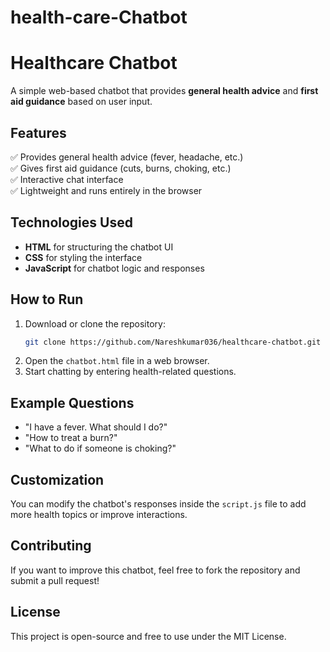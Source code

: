 # health-care-Chatbot
# Healthcare Chatbot

A simple web-based chatbot that provides **general health advice** and **first aid guidance** based on user input.

## Features
✅ Provides general health advice (fever, headache, etc.)  
✅ Gives first aid guidance (cuts, burns, choking, etc.)  
✅ Interactive chat interface  
✅ Lightweight and runs entirely in the browser  

## Technologies Used
- **HTML** for structuring the chatbot UI
- **CSS** for styling the interface
- **JavaScript** for chatbot logic and responses

## How to Run
1. Download or clone the repository:
   ```bash
   git clone https://github.com/Nareshkumar036/healthcare-chatbot.git
   ```
2. Open the `chatbot.html` file in a web browser.
3. Start chatting by entering health-related questions.

## Example Questions
- "I have a fever. What should I do?"
- "How to treat a burn?"
- "What to do if someone is choking?"

## Customization
You can modify the chatbot's responses inside the `script.js` file to add more health topics or improve interactions.

## Contributing
If you want to improve this chatbot, feel free to fork the repository and submit a pull request!

## License
This project is open-source and free to use under the MIT License.

